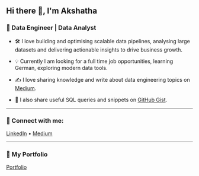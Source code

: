 ## Hi there 👋, I'm Akshatha

### 🚀 Data Engineer | Data Analyst 

<!--
**aakshatha02/aakshatha02** is a ✨ _special_ ✨ repository because its `README.md` (this file) appears on your GitHub profile.

Here are some ideas to get you started:

- 🔭 I’m currently working on ...
- 🌱 I’m currently learning ...
- 👯 I’m looking to collaborate on ...
- 🤔 I’m looking for help with ...
- 💬 Ask me about ...
- 📫 How to reach me: ...
- 😄 Pronouns: ...
- ⚡ Fun fact: ...
-->

- 🛠️ I love building and optimising scalable data pipelines, analysing large datasets and delivering actionable insights to drive business growth.
  
- 💡 Currently I am looking for a full time job opportunities, learning German, exploring modern data tools.
  
- ✍️ I love sharing knowledge and write about data engineering topics on [Medium](https://medium.com/@akshathakulal).
  
- 💾 I also share useful SQL queries and snippets on [GitHub Gist](https://gist.github.com/aakshatha02).

---

### 🔗 Connect with me:

[LinkedIn](https://www.linkedin.com/in/akshatha-aa7410132/) • [Medium](https://medium.com/@akshathakulal)

---

### 📂 My Portfolio  
[Portfolio](https://sites.google.com/view/akshathakulal/)





